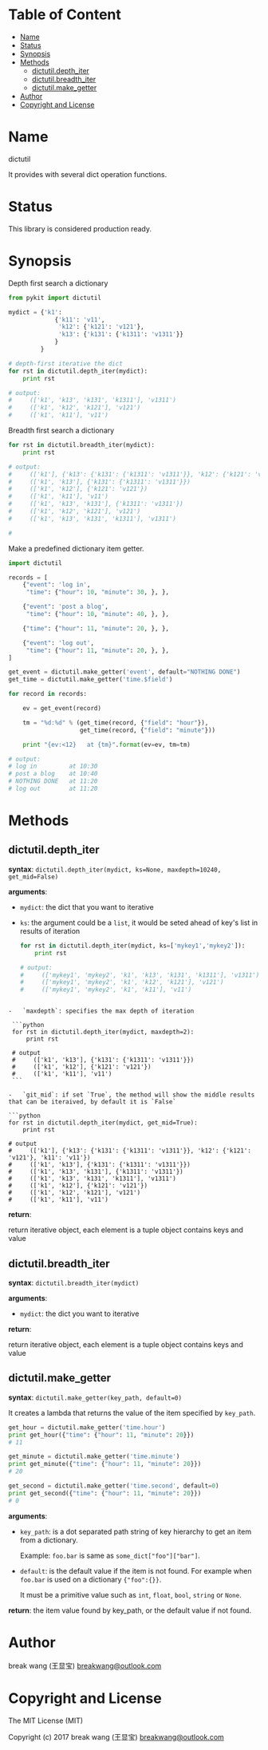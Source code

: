 <!-- START doctoc generated TOC please keep comment here to allow auto update -->
<!-- DON'T EDIT THIS SECTION, INSTEAD RE-RUN doctoc TO UPDATE -->
#   Table of Content

- [Name](#name)
- [Status](#status)
- [Synopsis](#synopsis)
- [Methods](#methods)
  - [dictutil.depth_iter](#dictutildepth_iter)
  - [dictutil.breadth_iter](#dictutilbreadth_iter)
  - [dictutil.make_getter](#dictutilmake_getter)
- [Author](#author)
- [Copyright and License](#copyright-and-license)

<!-- END doctoc generated TOC please keep comment here to allow auto update -->

#   Name

dictutil

It provides with several dict operation functions.

#   Status

This library is considered production ready.

#   Synopsis

Depth first search a dictionary

```python
from pykit import dictutil

mydict = {'k1':
             {'k11': 'v11',
              'k12': {'k121': 'v121'},
              'k13': {'k131': {'k1311': 'v1311'}}
             }
         }

# depth-first iterative the dict
for rst in dictutil.depth_iter(mydict):
    print rst

# output:
#     (['k1', 'k13', 'k131', 'k1311'], 'v1311')
#     (['k1', 'k12', 'k121'], 'v121')
#     (['k1', 'k11'], 'v11')
```

Breadth first search a dictionary

```python
for rst in dictutil.breadth_iter(mydict):
    print rst

# output:
#     (['k1'], {'k13': {'k131': {'k1311': 'v1311'}}, 'k12': {'k121': 'v121'}, 'k11': 'v11'})
#     (['k1', 'k13'], {'k131': {'k1311': 'v1311'}})
#     (['k1', 'k12'], {'k121': 'v121'})
#     (['k1', 'k11'], 'v11')
#     (['k1', 'k13', 'k131'], {'k1311': 'v1311'})
#     (['k1', 'k12', 'k121'], 'v121')
#     (['k1', 'k13', 'k131', 'k1311'], 'v1311')

#
```

Make a predefined dictionary item getter.

```python
import dictutil

records = [
    {"event": 'log in',
     "time": {"hour": 10, "minute": 30, }, },

    {"event": 'post a blog',
     "time": {"hour": 10, "minute": 40, }, },

    {"time": {"hour": 11, "minute": 20, }, },

    {"event": 'log out',
     "time": {"hour": 11, "minute": 20, }, },
]

get_event = dictutil.make_getter('event', default="NOTHING DONE")
get_time = dictutil.make_getter('time.$field')

for record in records:

    ev = get_event(record)

    tm = "%d:%d" % (get_time(record, {"field": "hour"}),
                    get_time(record, {"field": "minute"}))

    print "{ev:<12}   at {tm}".format(ev=ev, tm=tm)

# output:
# log in         at 10:30
# post a blog    at 10:40
# NOTHING DONE   at 11:20
# log out        at 11:20
```

#   Methods

## dictutil.depth_iter

**syntax**:
`dictutil.depth_iter(mydict, ks=None, maxdepth=10240, get_mid=False)`

**arguments**:

-   `mydict`: the dict that you want to iterative

-   `ks`: the argument could be a `list`,  it would be seted ahead of key's list in results of iteration

    ```python
    for rst in dictutil.depth_iter(mydict, ks=['mykey1','mykey2']):
        print rst

    # output:
    #     (['mykey1', 'mykey2', 'k1', 'k13', 'k131', 'k1311'], 'v1311')
    #     (['mykey1', 'mykey2', 'k1', 'k12', 'k121'], 'v121')
    #     (['mykey1', 'mykey2', 'k1', 'k11'], 'v11')

   ```

-   `maxdepth`: specifies the max depth of iteration

    ```python
    for rst in dictutil.depth_iter(mydict, maxdepth=2):
        print rst

    # output
    #     (['k1', 'k13'], {'k131': {'k1311': 'v1311'}})
    #     (['k1', 'k12'], {'k121': 'v121'})
    #     (['k1', 'k11'], 'v11')
    ```

-   `git_mid`: if set `True`, the method will show the middle results that can be iteraived, by default it is `False`

   ```python
   for rst in dictutil.depth_iter(mydict, get_mid=True):
       print rst

   # output
   #     (['k1'], {'k13': {'k131': {'k1311': 'v1311'}}, 'k12': {'k121': 'v121'}, 'k11': 'v11'})
   #     (['k1', 'k13'], {'k131': {'k1311': 'v1311'}})
   #     (['k1', 'k13', 'k131'], {'k1311': 'v1311'})
   #     (['k1', 'k13', 'k131', 'k1311'], 'v1311')
   #     (['k1', 'k12'], {'k121': 'v121'})
   #     (['k1', 'k12', 'k121'], 'v121')
   #     (['k1', 'k11'], 'v11')

   ```

**return**:

return iterative object, each element is a tuple object contains  keys and value

## dictutil.breadth_iter

**syntax**:
`dictutil.breadth_iter(mydict)`

**arguments**:

-   `mydict`: the dict you want to iterative

**return**:

return iterative object, each element is a tuple object contains  keys and value

##  dictutil.make_getter

**syntax**:
`dictutil.make_getter(key_path, default=0)`

It creates a lambda that returns the value of the item specified by
`key_path`.

```python
get_hour = dictutil.make_getter('time.hour')
print get_hour({"time": {"hour": 11, "minute": 20}})
# 11

get_minute = dictutil.make_getter('time.minute')
print get_minute({"time": {"hour": 11, "minute": 20}})
# 20

get_second = dictutil.make_getter('time.second', default=0)
print get_second({"time": {"hour": 11, "minute": 20}})
# 0
```


**arguments**:
-   `key_path`:
    is a dot separated path string of key hierarchy to get an item from a dictionary.

    Example: `foo.bar` is same as `some_dict["foo"]["bar"]`.

-   `default`:
    is the default value if the item is not found.
    For example when `foo.bar` is used on a dictionary `{"foo":{}}`.

    It must be a primitive value such as `int`, `float`, `bool`, `string` or `None`.

**return**:
the item value found by key_path, or the default value if not found.

#   Author

break wang (王显宝) <breakwang@outlook.com>

#   Copyright and License

The MIT License (MIT)

Copyright (c) 2017 break wang (王显宝) <breakwang@outlook.com>
